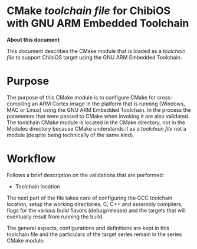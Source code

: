# CMake _toolchain file_ for ChibiOS with GNU ARM Embedded Toolchain

**About this document**

This document describes the CMake module that is loaded as a _toolchain file_ to support ChibiOS target using the GNU ARM Embedded Toolchain.


# Purpose

The purpose of this CMake module is to configure CMake for cross-compiling an ARM Cortex image in the platform that is running (Windows, MAC or Linux) using the GNU ARM Embedded Toolchain.
In the process the parameters that were passed to CMake when invoking it are also validated.
The toolchain CMake module is located in the CMake directory, not in the Modules directory because CMake understands it as a _toolchain file_ not a module (despite being technically of the same kind).


# Workflow

Follows a brief description on the validations that are performed:
- Toolchain location

The next part of the file takes care of configuring the GCC toolchain location, setup the working directories, C, C++ and assembly compilers, flags for the various build flavors (debug/release) and the targets that will eventually result from running the build.

The general aspects, configurations and definitions are kept in this toolchain file and the particulars of the target series remain in the series CMake module. 
